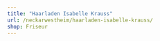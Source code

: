 ```yaml
---
title: "Haarladen Isabelle Krauss"
url: /neckarwestheim/haarladen-isabelle-krauss/
shop: Friseur
---
```

